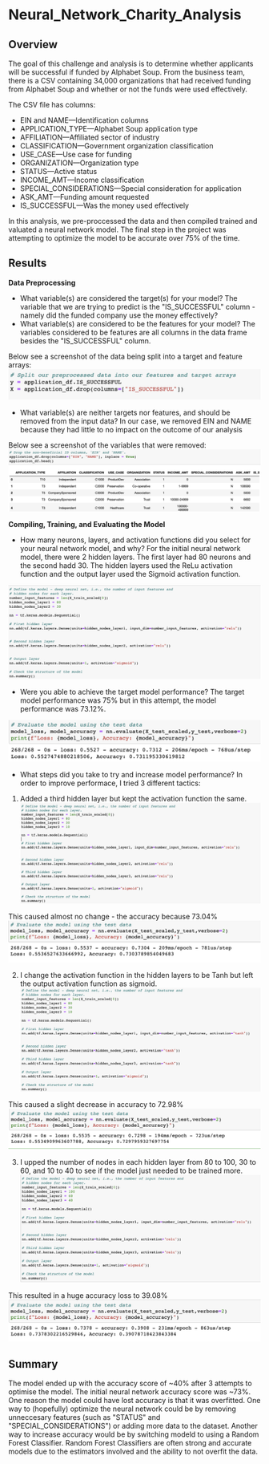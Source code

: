 # Neural_Network_Charity_Analysis

## Overview 
The goal of this challenge and analysis is to determine whether applicants will be successful if funded by Alphabet Soup. From the business team, there is a CSV containing 34,000 organizations that had received funding from Alphabet Soup and whether or not the funds were used effectively. 

The CSV file has columns: 
- EIN and NAME—Identification columns
- APPLICATION_TYPE—Alphabet Soup application type
- AFFILIATION—Affiliated sector of industry
- CLASSIFICATION—Government organization classification
- USE_CASE—Use case for funding
- ORGANIZATION—Organization type
- STATUS—Active status
- INCOME_AMT—Income classification
- SPECIAL_CONSIDERATIONS—Special consideration for application
- ASK_AMT—Funding amount requested
- IS_SUCCESSFUL—Was the money used effectively

In this analysis, we pre-proccessed the data and then compiled trained and valuated a neural network model. The final step in the project was attempting to optimize the model to be accurate over 75% of the time. 

## Results

**Data Preprocessing**

- What variable(s) are considered the target(s) for your model?
The variable that we are trying to predict is the "IS_SUCCESSFUL" column - namely did the funded company use the money effectively?
- What variable(s) are considered to be the features for your model?
The variables considered to be features are all columns in the data frame besides the "IS_SUCCESSFUL" column.

Below see a screenshot of the data being split into a target and feature arrays:
![feature_target.png](Resources/feature_target.png)

- What variable(s) are neither targets nor features, and should be removed from the input data?
In our case, we removed EIN and NAME because they had little to no impact on the outcome of our analysis

Below see a screenshot of the variables that were removed:
![removed_variables.png](Resources/removed_variables.png)

**Compiling, Training, and Evaluating the Model**

- How many neurons, layers, and activation functions did you select for your neural network model, and why?
For the initial neural network model, there were 2 hidden layers. The first layer had 80 neurons and the second hadd 30. The hidden layers used the ReLu activation function and the output layer used the Sigmoid activation function.

![training_initial.png](Resources/training_initial.png)

- Were you able to achieve the target model performance?
The target model performance was 75% but in this attempt, the model performance was 73.12%.

![acc_initial.png](Resources/acc_initial.png)

- What steps did you take to try and increase model performance?
In order to improve performace, I tried 3 different tactics:
1. Added a third hidden layer but kept the activation function the same. 
![training_att_1.png](Resources/training_att_1.png)

This caused almost no change - the accuracy because 73.04%
![acc_att_1.png](Resources/acc_att_1.png)

2. I change the activation function in the hidden layers to be Tanh but left the output activation function as sigmoid.
![training_att_2.png](Resources/training_att_2.png)

This caused a slight decrease in accuracy to 72.98%
![acc_att_2.png](Resources/acc_att_2.png)

3. I upped the number of nodes in each hidden layer from 80 to 100, 30 to 60, and 10 to 40 to see if the model just needed to be trained more. 
![training_Att_3.png](Resources/training_Att_3.png)

This resulted in a huge accuracy loss to 39.08%
![acc_att_3.png](Resources/acc_att_3.png)



## Summary

The model ended up with the accuracy score of ~40% after 3 attempts to optimise the model. The initial neural network accuracy score was ~73%. One reason the model could have lost accuracy is that it was overfitted. 
One way to (hopefully) optimize the neural network could be by removing unneccesary features (such as "STATUS" and "SPECIAL_CONSIDERATIONS") or adding more data to the dataset. 
Another way to increase accuracy would be by switching modeld to using a Random Forest Classifier. Random Forest Classifiers are often strong and accurate models due to the estimators involved and the ability to not overfit the data. 